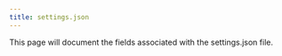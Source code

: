 ```yaml
---
title: settings.json
---
```


This page will document the fields associated with the settings.json file.
